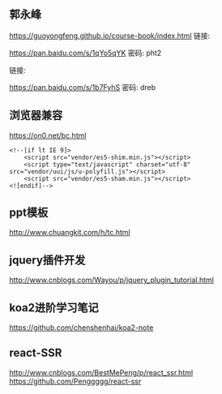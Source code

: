 ## 郭永峰
https://guoyongfeng.github.io/course-book/index.html 
链接: 

https://pan.baidu.com/s/1qYo5qYK 密码: pht2


链接: 

https://pan.baidu.com/s/1b7FyhS 密码: dreb

## 浏览器兼容
https://on0.net/bc.html


<script type="text/javascript" charset="utf-8" src="vendor/html5shiv.min.js"></script>
    <!--[if lt IE 9]>
    	<script src="vendor/es5-shim.min.js"></script>
    	<script type="text/javascript" charset="utf-8" src="vendor/uui/js/u-polyfill.js"></script>
    	<script src="vendor/es5-sham.min.js"></script>
    <![endif]-->
## ppt模板
http://www.chuangkit.com/h/tc.html

## jquery插件开发
http://www.cnblogs.com/Wayou/p/jquery_plugin_tutorial.html

## koa2进阶学习笔记
https://github.com/chenshenhai/koa2-note

## react-SSR
http://www.cnblogs.com/BestMePeng/p/react_ssr.html
https://github.com/Penggggg/react-ssr